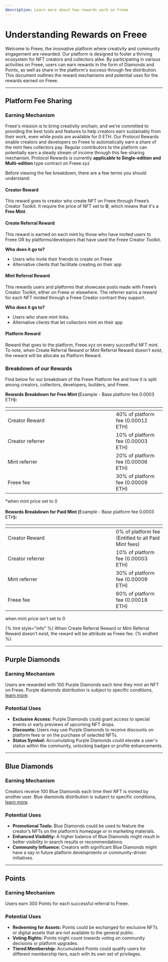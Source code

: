 ```yaml
---
description: Learn more about how rewards work on Freee
---
```


# Understanding Rewards on Freee

Welcome to Freee, the innovative platform where creativity and community engagement are rewarded. Our platform is designed to foster a thriving ecosystem for NFT creators and collectors alike. By participating in various activities on Freee, users can earn rewards in the form of Diamonds and Points, as well as share in the platform's success through fee distribution. This document outlines the reward mechanisms and potential uses for the rewards earned on Freee.

***

## Platform Fee Sharing

### **Earning Mechanism**

Freee's mission is to bring creativity onchain, and we're committed to providing the best tools and features to help creators earn sustainably from their work, even while posts are available for 0 ETH. Our Protocol Rewards enable creators and developers on Freee to automatically earn a share of the mint fees collectors pay. Regular contributors to the platform can potentially earn a steady stream of income through this fee-sharing mechanism. Protocol Rewards is currently **applicable to Single-edition and Multi-edition** type contract on Freee.xyz

Before viewing the fee breakdown, there are a few terms you should understand:

#### **Creator Reward**

This reward goes to creator who create NFT on Freee through Freee’s Creator Toolkit. It require the price of NFT set to **0**, which means that it's a **Free Mint**.

#### **Create Referral Reward**

This reward is earned on each mint by those who have invited users to Freee OR by platforms/developers that have used the Freee Creator Toolkit.

**Who does it go to?**

* Users who invite their friends to create on Freee
* Alternative clients that facilitate creating on their app

#### **Mint Referral Reward**

This rewards users and platforms that showcase posts made with Freee’s Creator Toolkit, either on Freee or elsewhere. The referrer earns a reward for each NFT minted through a Freee Creator contract they support.

**Who does it go to?**

* Users who share mint links.
* Alternative clients that let collectors mint on their app

#### **Platform Reward**

Reward that goes to the platform, Freee.xyz on every succesfful NFT mint. To note, when Create Referral Reward or Mint Referral Reward doesn't exist, the reward will be allocate as Platform Reward.



### **Breakdown of our Rewards**

Find below for our breakdown of the Freee Platform fee and how it is split among creators, collectors, developers, builders, and Freee.

**Rewards Breakdown for Free Mint (**&#x45;xample  - Base platform fee 0.0003 ET&#x48;**):**

<table data-header-hidden><thead><tr><th width="330"></th><th></th></tr></thead><tbody><tr><td>Creator Reward</td><td>40% of platform fee (0.00012 ETH)</td></tr><tr><td>Creator referrer</td><td>10% of platform fee (0.00003 ETH)</td></tr><tr><td>Mint referrer</td><td>20% of platform fee (0.00006 ETH)</td></tr><tr><td>Freee fee</td><td>30% of platform fee (0.00009 ETH)</td></tr></tbody></table>

\*when mint price set to 0\
\
**Rewards Breakdown for Paid Mint (**&#x45;xample  - Base platform fee 0.0003 ET&#x48;**):**

<table data-header-hidden><thead><tr><th width="330"></th><th></th></tr></thead><tbody><tr><td>Creator Reward</td><td>0% of platform fee (Entitled to all Paid Mint fees)</td></tr><tr><td>Creator referrer</td><td>10% of platform fee (0.00003 ETH)</td></tr><tr><td>Mint referrer</td><td>30% of platform fee (0.00009 ETH)</td></tr><tr><td>Freee fee</td><td>60% of platform fee (0.00018 ETH)</td></tr></tbody></table>

when mint price isn't set to 0

{% hint style="info" %}
When Create Referral Reward or Mint Referral Reward doesn't exist, the reward will be attribute as Freee fee.
{% endhint %}

***

## Purple Diamonds

### **Earning Mechanism**

Users are rewarded with 100 Purple Diamonds each time they mint an NFT on Freee. Purple diamonds distribution is subject to specific conditions, [learn more](diamond-rewards-chart.md).

### **Potential Uses**

* **Exclusive Access:** Purple Diamonds could grant access to special events or early previews of upcoming NFT drops.
* **Discounts:** Users may use Purple Diamonds to receive discounts on platform fees or on the purchase of selected NFTs.
* **Status Symbol:** Accumulating Purple Diamonds could elevate a user's status within the community, unlocking badges or profile enhancements.

***

## Blue Diamonds

### **Earning Mechanism**

Creators receive 100 Blue Diamonds each time their NFT is minted by another user. Blue diamonds distribution is subject to specific conditions, [learn more](diamond-rewards-chart.md).

### **Potential Uses**

* **Promotional Tools:** Blue Diamonds could be used to feature the creator’s NFTs on the platform’s homepage or in marketing materials.
* **Enhanced Visibility:** A higher balance of Blue Diamonds might result in better visibility in search results or recommendations.
* **Community Influence:** Creators with significant Blue Diamonds might have a say in future platform developments or community-driven initiatives.

***

## Points

### **Earning Mechanism**

Users earn 300 Points for each successful referral to Freee.

### **Potential Uses**

* **Redeeming for Assets:** Points could be exchanged for exclusive NFTs or digital assets that are not available to the general public.
* **Voting Rights:** Points might count towards voting on community decisions or platform upgrades.
* **Tiered Membership:** Accumulated Points could qualify users for different membership tiers, each with its own set of privileges.
